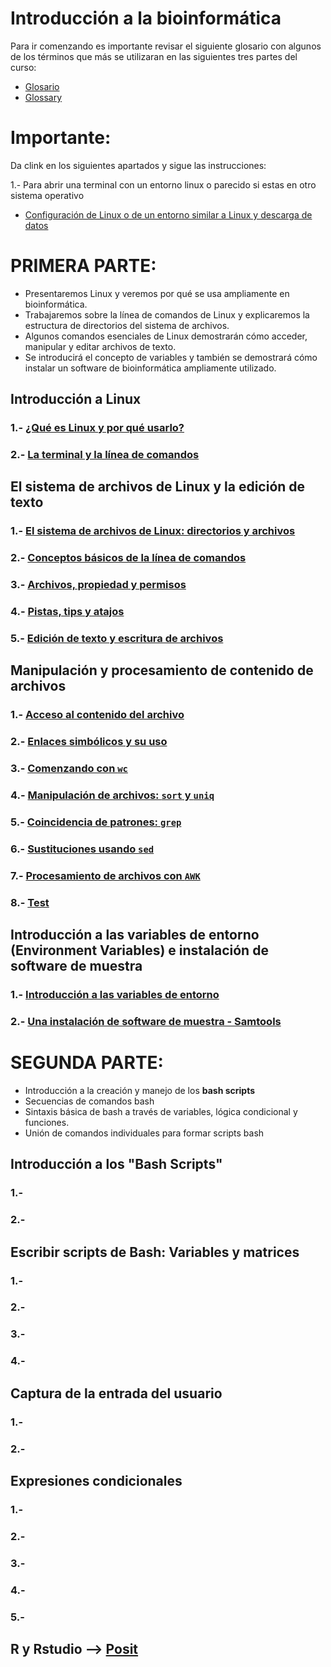 # Introducción a la bioinformática

Para ir comenzando es importante revisar el siguiente glosario con algunos de los términos que más se utilizaran en las siguientes tres partes del curso:
- [Glosario](Glosario.md)
- [Glossary](Glossary.md)

# Importante:

Da clink en los siguientes apartados y sigue las instrucciones: 

1.- Para abrir una terminal con un entorno linux o parecido si estas en otro sistema operativo  
- [Configuración de Linux o de un entorno similar a Linux y descarga de datos](Inst_conf_Linux.md)

# PRIMERA PARTE:  

- Presentaremos Linux y veremos por qué se usa ampliamente en bioinformática. 
- Trabajaremos sobre la línea de comandos de Linux y explicaremos la estructura de directorios del sistema de archivos. 
- Algunos comandos esenciales de Linux demostrarán cómo acceder, manipular y editar archivos de texto.  
- Se introducirá el concepto de variables y también se demostrará cómo instalar un software de bioinformática ampliamente utilizado.    

## Introducción a Linux
### 1.- [¿Qué es Linux y por qué usarlo?](Primera_Parte/Linux.md)
### 2.- [La terminal y la línea de comandos](Primera_Parte/Terminal.md)

## El sistema de archivos de Linux y la edición de texto  
### 1.- [El sistema de archivos de Linux: directorios y archivos](Primera_Parte/Sistema_archivos_linux.md)
### 2.- [Conceptos básicos de la línea de comandos](https://drive.google.com/file/d/11GkVnLle3i96RNKEW12sZtv6_dH35THJ/view?usp=sharing)
### 3.- [Archivos, propiedad y permisos](Primera_Parte/Archivos_permisos.md)
### 4.- [Pistas, tips y atajos](https://drive.google.com/file/d/1Fwb7rzihKH6SpdX6pCLlJZqEppxmxBpI/view?usp=sharing)
### 5.- [Edición de texto y escritura de archivos](Primera_Parte/Edicion_texto.md)

## Manipulación y procesamiento de contenido de archivos  
### 1.- [Acceso al contenido del archivo](Primera_Parte/Acceso_cont_archivo.md)
### 2.- [Enlaces simbólicos y su uso](Primera_Parte/Enlaces_simbolicos.md)
### 3.- [Comenzando con `wc`](Primera_Parte/wc.md)
### 4.- [Manipulación de archivos: `sort` y `uniq`](Primera_Parte/sort_uniq.md)
### 5.- [Coincidencia de patrones: `grep`](Primera_Parte/grep.md)  
### 6.- [Sustituciones usando `sed`](Primera_Parte/sed.md)
### 7.- [Procesamiento de archivos con `AWK`](Primera_Parte/awk.md)
### 8.- [Test](Primera_Parte/Test_parte1.md)

## Introducción a las variables de entorno (Environment Variables) e instalación de software de muestra 

### 1.- [Introducción a las variables de entorno](Primera_Parte/env_shell_var.md) 
### 2.- [Una instalación de software de muestra - Samtools](Primera_Parte/instalacion.md)


# SEGUNDA PARTE:  

- Introducción a la creación y manejo de los **bash scripts** 
- Secuencias de comandos bash
- Sintaxis básica de bash a través de variables, lógica condicional y funciones.
- Unión de comandos individuales para formar scripts bash


## Introducción a los "Bash Scripts"
### 1.- []()
### 2.- []()


## Escribir scripts de Bash: Variables y matrices
### 1.- []()
### 2.- []()
### 3.- []()
### 4.- []()


## Captura de la entrada del usuario
### 1.- []()
### 2.- []()


## Expresiones condicionales
### 1.- []()
### 2.- []()
### 3.- []()
### 4.- []()
### 5.- []()  


## R y Rstudio --> [Posit](https://www.rstudio.com/blog/rstudio-is-becoming-posit/) 


